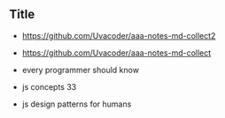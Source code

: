 ##  Title

- https://github.com/Uvacoder/aaa-notes-md-collect2
- https://github.com/Uvacoder/aaa-notes-md-collect

- every programmer should know
- js concepts 33
- js design patterns for humans
